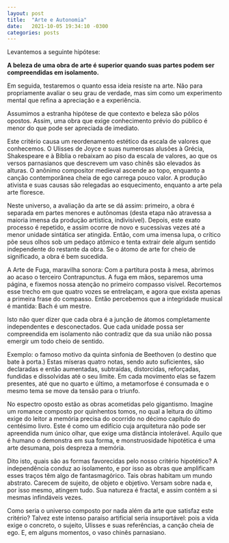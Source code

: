 ```yaml
---
layout: post
title:  "Arte e Autonomia"
date:   2021-10-05 19:34:10 -0300
categories: posts
---
```


Levantemos a seguinte hipótese:

**A beleza de uma obra de arte é superior quando suas partes podem ser compreendidas em isolamento.**

Em seguida, testaremos o quanto essa ideia resiste na arte.
Não para propriamente avaliar o seu grau de verdade, mas sim como um experimento mental que refina a apreciação e a experiência.

Assumimos a estranha hipótese de que contexto e beleza são pólos opostos.
Assim, uma obra que exige conhecimento prévio do público é menor do que pode ser apreciada de imediato.

Este critério causa um reordenamento estético da escala de valores que conhecemos.
O Ulisses de Joyce e suas numerosas alusões à Grécia, Shakespeare e à Bíblia o rebaixam ao piso da escala de valores, ao que os versos parnasianos que descrevem um vaso chinês são elevados às alturas.
O anônimo compositor medieval ascende ao topo, enquanto a canção contemporânea cheia de ego carrega pouco valor.
A produção ativista e suas causas são relegadas ao esquecimento, enquanto a arte pela arte floresce.

Neste universo, a avaliação da arte se dá assim: primeiro, a obra é separada em partes menores e autônomas (desta etapa não atravessa a maioria imensa da produção artística, indivisível).
Depois, este exato processo é repetido, e assim ocorre de novo e sucessivas vezes até a menor unidade sintática ser atingida.
Então, com uma imensa lupa, o crítico põe seus olhos sob um pedaço atômico e tenta extrair dele algum sentido independente do restante da obra.
Se o átomo de arte for cheio de significado, a obra é bem sucedida.

A Arte de Fuga, maravilha sonora:
Com a partitura posta à mesa, abrimos ao acaso o terceiro Contrapunctus.
A fuga em mãos, separemos uma página, e fixemos nossa atenção no primeiro compasso visível.
Recortemos esse trecho em que quatro vozes se entrelaçam, e agora que exista apenas a primeira frase do compasso.
Então percebemos que a integridade musical é mantida:
Bach é um mestre.

Isto não quer dizer que cada obra é a junção de átomos completamente independentes e desconectados.
Que cada unidade possa ser compreendida em isolamento não contradiz que da sua união não possa emergir um todo cheio de sentido.

Exemplo: o famoso motivo da quinta sinfonia de Beethoven (o destino que bate à porta.)
Estas míseras quatro notas, sendo auto suficientes, são declaradas e então aumentadas, subtraídas, distorcidas, reforçadas, fundidas e dissolvidas até o seu limite.
Em cada movimento elas se fazem presentes, até que no quarto e último, a metamorfose é consumada e o mesmo tema se move da tensão para o triunfo.

No espectro oposto estão as obras acometidas pelo gigantismo.
Imagine um romance composto por quinhentos tomos, no qual a leitura do último exige do leitor a memória precisa do ocorrido no décimo capítulo do centésimo livro.
Este é como um edifício cuja arquitetura não pode ser apreendida num único olhar, que exige uma distância intolerável.
Aquilo que é humano o demonstra em sua forma, e monstruosidade hipotética é uma arte desumana, pois despreza a memória.

Dito isto, quais são as formas favorecidas pelo nosso critério hipotético?
A independência conduz ao isolamento, e por isso as obras que amplificam esses traços têm algo de fantasmagórico.
Tais obras habitam um mundo abstrato.
Carecem de sujeito, de objeto e objetivo.
Versam sobre nada e, por isso mesmo, atingem tudo.
Sua natureza é fractal, e assim contém a si mesmas infindáveis vezes.

Como seria o universo composto por nada além da arte que satisfaz este critério?
Talvez este intenso paraíso artificial seria insuportável:
pois a vida exige o concreto, o sujeito, Ulisses e suas referências, a canção cheia de ego.
E, em alguns momentos, o vaso chinês parnasiano.
